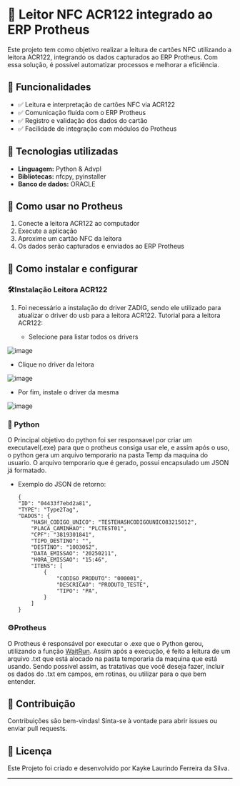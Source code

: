 # 📡 Leitor NFC ACR122 integrado ao ERP Protheus

Este projeto tem como objetivo realizar a leitura de cartões NFC utilizando a leitora ACR122, integrando os dados capturados ao ERP Protheus. Com essa solução, é possível automatizar processos e melhorar a eficiência.

## 🔹 Funcionalidades

- ✅ Leitura e interpretação de cartões NFC via ACR122
- ✅ Comunicação fluída com o ERP Protheus
- ✅ Registro e validação dos dados do cartão
- ✅ Facilidade de integração com módulos do Protheus

## 🔧 Tecnologias utilizadas

- **Linguagem:** Python & Advpl
- **Bibliotecas:** nfcpy, pyinstaller
- **Banco de dados:** ORACLE

## 🚀 Como usar no Protheus

1. Conecte a leitora ACR122 ao computador
2. Execute a aplicação
3. Aproxime um cartão NFC da leitora
4. Os dados serão capturados e enviados ao ERP Protheus

## 🤖 Como instalar e configurar
  ### 🛠️Instalação Leitora ACR122
1. Foi necessário a instalação do driver ZADIG, sendo ele utilizado para atualizar o driver do usb para a leitora ACR122.
   Tutorial para a leitora ACR122:
   
   - Selecione para listar todos os drivers

![image](https://github.com/user-attachments/assets/152b37ce-3294-43b2-9f56-558d0e79ea96)
   - Clique no driver da leitora

![image](https://github.com/user-attachments/assets/97f556f0-a26b-41da-8de1-ada09e88b12f)
   - Por fim, instale o driver da mesma

![image](https://github.com/user-attachments/assets/08cfdda5-42da-43f5-a141-9c82e225fafc)

### 🐍 Python
O Principal objetivo do python foi ser responsavel por criar um executavel(.exe) para que o protheus consiga usar ele, e assim após o uso, o python gera um arquivo temporario na pasta Temp da maquina do usuario. O arquivo temporario que é gerado, possui encapsulado um JSON já formatado.
  - Exemplo do JSON de retorno:
    ```
    {
    "ID": "04433f7ebd2a81",
    "TYPE": "Type2Tag",
    "DADOS": {
        "HASH_CODIGO_UNICO": "TESTEHASHCODIGOUNICO83215012",
        "PLACA_CAMINHAO": "PLCTEST01",
        "CPF": "3819301841",
        "TIPO_DESTINO": "",
        "DESTINO": "1003052",
        "DATA_EMISSAO": "20250211",
        "HORA_EMISSAO": "15:46",
        "ITENS": [
            {
                "CODIGO_PRODUTO": "000001",
                "DESCRICAO": "PRODUTO_TESTE",
                "TIPO": "PA",
            }
        ]
    }
    ```
### ⚙️Protheus
O Protheus é responsável por executar o .exe que o Python gerou, utilizando a função [WaitRun](https://tdn.totvs.com/display/tec/WaitRun]). Assim após a execução, é feito a leitura de um arquivo .txt que está alocado na pasta temporaria da maquina que está usando. Sendo possivel assim, as tratativas que você deseja fazer, incluir os dados do .txt em campos, em rotinas, ou utilizar para o que bem entender.
## 📌 Contribuição

Contribuições são bem-vindas! Sinta-se à vontade para abrir issues ou enviar pull requests.

## 📄 Licença

Este Projeto foi criado e desenvolvido por Kayke Laurindo Ferreira da Silva.

---
